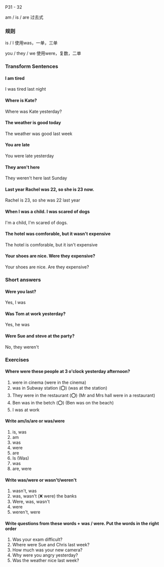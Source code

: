 P31 - 32

am / is / are 过去式

### 规则

is / I 使用was，一单，三单

you / they / we 使用were，复数，二单

### Transform Sentences

#### I am tired

I was tired last night

#### Where is Kate?

Where was Kate yesterday?

#### The weather is good today

The weather was good last week

#### You are late

You were late yesterday

#### They aren't here

They weren't here last Sunday

#### Last year Rachel was 22, so she is 23 now.

Rachel is 23, so she was 22 last year

#### When I was a child. I was scared of dogs

I'm a child, I'm scared of dogs.

#### The hotel was comforable, but it wasn't expensive

The hotel is comforable, but it isn't expensive 

#### Your shoes are nice. Were they expensive?

Your shoes are nice. Are they expensive?

### Short answers

#### Were you last?

Yes, I was

#### Was Tom at work yesterday?

Yes, he was

#### Were Sue and steve at the party?

No, they weren't

### Exercises

#### Where were these people at 3 o'clock yesterday afternoon?

1. were in cinema (were in the cinema)
2. was in Subway station (⭕️) (was at the station)
3. They were in the restaurant (⭕️) (Mr and Mrs hall were in a restaurant)
4. Ben was in the betch (⭕️) (Ben was on the beach)
5. I was at work

#### Write am/is/are or was/were

1. is, was
2. am
3. was
4. were
5. are
6. Is (Was)
7. was
8. are, were

#### Write was/were or wasn't/weren't

1. wasn't, was
2. was, wasn't (❌ were) the banks
3. Were, was, wasn't
4. were
5. weren't, were

#### Write questions from these words + was / were. Put the words in the right order

1. Was your exam difficult?
2. Where were Sue and Chris last week?
3. How much was your new camera?
4. Why were you angry yesterday?
5. Was the weather nice last week?

